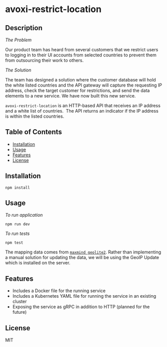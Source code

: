 # avoxi-restrict-location

## Description 

*The Problem*

Our product team has heard from several customers that we restrict users to logging in to their UI accounts from selected countries to prevent them from outsourcing their work to others.

*The Solution*

The team has designed a solution where the customer database will hold the white listed countries and the API gateway will capture the requesting IP address, check the target customer for restrictions, and send the data elements to a new service. We have now built this new service.

`avoxi-restrict-location` is an HTTP-based API that receives an IP address and a white list of countries.  The API returns an indicator if the IP address is within the listed countries.


## Table of Contents
* [Installation](#installation)
* [Usage](#usage)
* [Features](#features)
* [License](#license)
  

## Installation

```shell
npm install
```


## Usage 

*To run application*

```shell
npm run dev
```

*To run tests*

```shell
npm test
```

The mapping data comes from [`maxmind geolite2`](https://github.com/runk/node-maxmind). Rather than implementing a manual solution for updating the data, we will be using the GeoIP Update which is installed on the server. 

## Features

* Includes a Docker file for the running service
* Includes a Kubernetes YAML file for running the service in an existing cluster
* Exposing the service as gRPC in addition to HTTP (planned for the future)


## License

MIT
